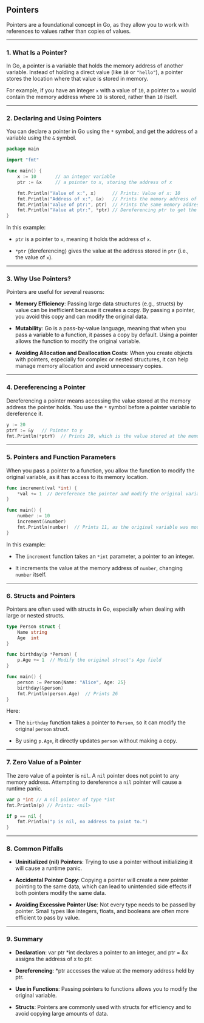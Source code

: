 ## Pointers

Pointers are a foundational concept in Go, as they allow you to work with references to values rather than copies of values.

---

### 1. What Is a Pointer?

In Go, a pointer is a variable that holds the memory address of another variable. Instead of holding a direct value (like `10` or `"hello"`), a pointer stores the location where that value is stored in memory.

For example, if you have an integer `x` with a value of `10`, a pointer to `x` would contain the memory address where `10` is stored, rather than `10` itself.

---

### 2. Declaring and Using Pointers

You can declare a pointer in Go using the `*` symbol, and get the address of a variable using the `&` symbol.

```go
package main

import "fmt"

func main() {
    x := 10       // an integer variable
    ptr := &x     // a pointer to x, storing the address of x

    fmt.Println("Value of x:", x)      // Prints: Value of x: 10
    fmt.Println("Address of x:", &x)   // Prints the memory address of x
    fmt.Println("Value of ptr:", ptr)  // Prints the same memory address as &x
    fmt.Println("Value at ptr:", *ptr) // Dereferencing ptr to get the value at that address, Prints: 10
}
```

In this example:

- `ptr` is a pointer to `x`, meaning it holds the address of `x`.

- `*ptr` (dereferencing) gives the value at the address stored in `ptr` (i.e., the value of `x`).

---

### 3. Why Use Pointers?

Pointers are useful for several reasons:

- **Memory Efficiency**: Passing large data structures (e.g., structs) by value can be inefficient because it creates a copy. By passing a pointer, you avoid this copy and can modify the original data.

- **Mutability**: Go is a pass-by-value language, meaning that when you pass a variable to a function, it passes a copy by default. Using a pointer allows the function to modify the original variable.

- **Avoiding Allocation and Deallocation Costs**: When you create objects with pointers, especially for complex or nested structures, it can help manage memory allocation and avoid unnecessary copies.

---

### 4. Dereferencing a Pointer

Dereferencing a pointer means accessing the value stored at the memory address the pointer holds. You use the `*` symbol before a pointer variable to dereference it.

```go
y := 20
ptrY := &y   // Pointer to y
fmt.Println(*ptrY)  // Prints 20, which is the value stored at the memory address held by ptrY
```

---

### 5. Pointers and Function Parameters

When you pass a pointer to a function, you allow the function to modify the original variable, as it has access to its memory location.

```go
func increment(val *int) {
    *val += 1  // Dereference the pointer and modify the original variable
}

func main() {
    number := 10
    increment(&number)
    fmt.Println(number)  // Prints 11, as the original variable was modified
}
```

In this example:

- The `increment` function takes an `*int` parameter, a pointer to an integer.

- It increments the value at the memory address of `number`, changing `number` itself.

---

### 6. Structs and Pointers

Pointers are often used with structs in Go, especially when dealing with large or nested structs.

```go
type Person struct {
    Name string
    Age  int
}

func birthday(p *Person) {
    p.Age += 1  // Modify the original struct's Age field
}

func main() {
    person := Person{Name: "Alice", Age: 25}
    birthday(&person)
    fmt.Println(person.Age)  // Prints 26
}
```

Here:

- The `birthday` function takes a pointer to `Person`, so it can modify the original `person` struct.

- By using `p.Age`, it directly updates `person` without making a copy.

---

### 7. Zero Value of a Pointer

The zero value of a pointer is `nil`. A `nil` pointer does not point to any memory address. Attempting to dereference a `nil` pointer will cause a runtime panic.

```go
var p *int // A nil pointer of type *int
fmt.Println(p) // Prints: <nil>

if p == nil {
    fmt.Println("p is nil, no address to point to.")
}
```

---

### 8. Common Pitfalls

- **Uninitialized (nil) Pointers**: Trying to use a pointer without initializing it will cause a runtime panic.
- **Accidental Pointer Copy**: Copying a pointer will create a new pointer pointing to the same data, which can lead to unintended side effects if both pointers modify the same data.

- **Avoiding Excessive Pointer Use**: Not every type needs to be passed by pointer. Small types like integers, floats, and booleans are often more efficient to pass by value.

---

### 9. Summary

- **Declaration**: var ptr \*int declares a pointer to an integer, and ptr = &x assigns the address of x to ptr.

- **Dereferencing**: \*ptr accesses the value at the memory address held by ptr.

- **Use in Functions**: Passing pointers to functions allows you to modify the original variable.

- **Structs**: Pointers are commonly used with structs for efficiency and to avoid copying large amounts of data.
